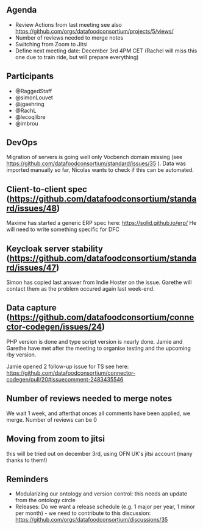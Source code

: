 ## Agenda

- Review Actions from last meeting see also https://github.com/orgs/datafoodconsortium/projects/5/views/
- Number of reviews needed to merge notes
- Switching from Zoom to Jitsi
- Define next meeting date: December 3rd 4PM CET (Rachel will miss this one due to train ride, but will prepare everything)

## Participants

- @RaggedStaff
- @simonLouvet
- @jgaehring
- @RachL
- @lecoqlibre
- @imbrou
    
## DevOps
    
Migration of servers is going well only Vocbench domain missing (see https://github.com/datafoodconsortium/standard/issues/35 ).
Data was imported manually so far, Nicolas wants to check if this can be automated.
    
## Client-to-client spec (https://github.com/datafoodconsortium/standard/issues/48)

Maxime has started a generic ERP spec here: https://solid.github.io/erp/ He will need to write something specific for DFC

## Keycloak server stability (https://github.com/datafoodconsortium/standard/issues/47)

Simon has copied last answer from Indie Hoster on the issue. Garethe will contact them as the problem occured again last week-end.

## Data capture (https://github.com/datafoodconsortium/connector-codegen/issues/24)

PHP version is done and type script version is nearly done. Jamie and Garethe have met after the meeting to organise testing and the upcoming rby version.

Jamie opened 2 follow-up issue for TS see here: https://github.com/datafoodconsortium/connector-codegen/pull/20#issuecomment-2483435546

## Number of reviews needed to merge notes

We wait 1 week, and afterthat onces all comments have been applied, we merge. Number of reviews can be 0

## Moving from zoom to jitsi

this will be tried out on december 3rd, using OFN UK's jitsi account (many thanks to them!)

## Reminders

- Modularizing our ontology and version control: this needs an update from the ontology circle
- Releases: Do we want a release schedule (e.g. 1 major per year, 1 minor per month) - we need to contribute to this discussion: https://github.com/orgs/datafoodconsortium/discussions/35
